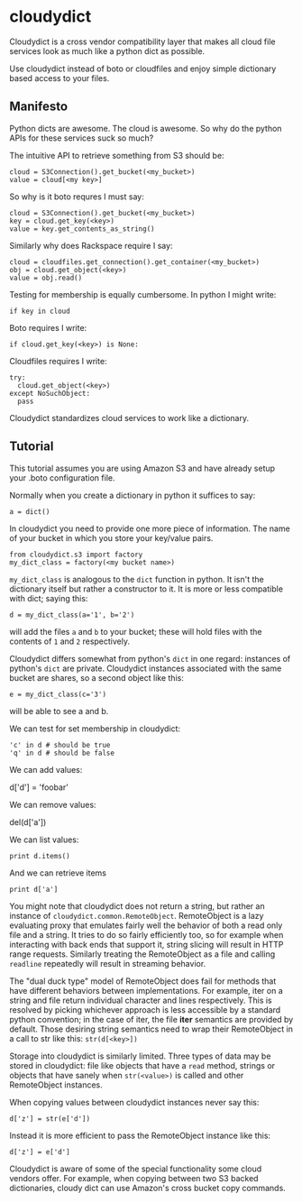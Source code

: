 cloudydict
==========

Cloudydict is a cross vendor compatibility layer that makes all cloud
file services look as much like a python dict as possible.

Use cloudydict instead of boto or cloudfiles and enjoy simple
dictionary based access to your files.

Manifesto
---------

Python dicts are awesome.  The cloud is awesome.  So why do the python
APIs for these services suck so much?

The intuitive API to retrieve something from S3 should be:

    cloud = S3Connection().get_bucket(<my_bucket>)
    value = cloud[<my key>]

So why is it boto requres I must say: 

    cloud = S3Connection().get_bucket(<my_bucket>)
    key = cloud.get_key(<key>)
    value = key.get_contents_as_string()

Similarly why does Rackspace require I say: 

    cloud = cloudfiles.get_connection().get_container(<my_bucket>)
    obj = cloud.get_object(<key>)
    value = obj.read()

Testing for membership is equally cumbersome.  In python I might write: 

    if key in cloud

Boto requires I write:

    if cloud.get_key(<key>) is None:

Cloudfiles requires I write: 

    try:
      cloud.get_object(<key>)
    except NoSuchObject:
      pass

Cloudydict standardizes cloud services to work like a dictionary.  

Tutorial
--------

This tutorial assumes you are using Amazon S3 and have already setup your .boto configuration file. 

Normally when you create a dictionary in python it suffices to say: 

    a = dict() 


In cloudydict you need to provide one more piece of information.  The name of your bucket in which you store your key/value pairs. 

    from cloudydict.s3 import factory
    my_dict_class = factory(<my bucket name>) 

`my_dict_class` is analogous to the `dict` function in python.  It
isn't the dictionary itself but rather a constructor to it.  It is
more or less compatible with dict; saying this:

    d = my_dict_class(a='1', b='2')

will add the files `a` and `b` to your bucket; these will hold files
with the contents of `1` and `2` respectively.

Cloudydict differs somewhat from python's `dict` in one regard:
instances of python's `dict` are private.  Cloudydict instances
associated with the same bucket are shares, so a second object like
this:

    e = my_dict_class(c='3')

will be able to see a and b.  

We can test for set membership in cloudydict:

    'c' in d # should be true
    'q' in d # should be false

We can add values:

   d['d'] = 'foobar'

We can remove values:

   del(d['a'])

We can list values:

    print d.items()

And we can retrieve items

    print d['a']

You might note that cloudydict does not return a string, but rather an
instance of `cloudydict.common.RemoteObject`.  RemoteObject is a lazy
evaluating proxy that emulates fairly well the behavior of both a
read only file and a string.  It tries to do so fairly efficiently too,
so for example when interacting with back ends that support it, string
slicing will result in HTTP range requests.  Similarly treating the
RemoteObject as a file and calling `readline` repeatedly will result in
streaming behavior.

The "dual duck type" model of RemoteObject does fail for methods that
have different behaviors between implementations.  For example, iter
on a string and file return individual character and lines
respectively.  This is resolved by picking whichever approach is less
accessible by a standard python convention; in the case of iter, the file __iter__ semantics are provided by default.  Those desiring string semantics need to wrap their RemoteObject in a call to str like this: `str(d[<key>])`

Storage into cloudydict is similarly limited.  Three types of data may
be stored in cloudydict: file like objects that have a `read` method,
strings or objects that have sanely when `str(<value>)` is called and
other RemoteObject instances.

When copying values between cloudydict instances never say this:

    d['z'] = str(e['d'])


Instead it is more efficient to pass the 
RemoteObject instance like this:

    d['z'] = e['d']


Cloudydict is aware of some of the special functionality some cloud
vendors offer.  For example, when copying between two S3 backed
dictionaries, cloudy dict can use Amazon's cross bucket copy commands.



